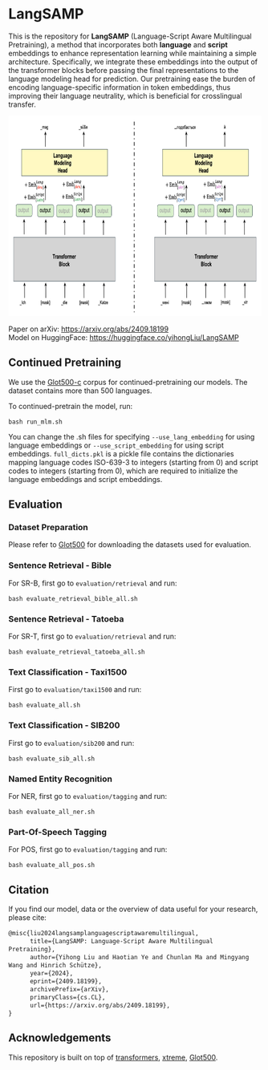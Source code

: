 # LangSAMP

This is the repository for **LangSAMP** (Language-Script Aware Multilingual Pretraining), a method that incorporates both **language** and **script** embeddings to enhance representation learning while maintaining a simple architecture. Specifically, we integrate these embeddings into the output of the transformer blocks before passing the final representations to the language modeling head for prediction. Our pretraining ease the burden of encoding language-specific information in token embeddings, thus improving their language neutrality, which is beneficial for crosslingual transfer.

<div style="text-align: center;">
    <img src="/figures/pipeline.png" width="800" height="400" />
</div>

Paper on arXiv: https://arxiv.org/abs/2409.18199  
Model on HuggingFace: https://huggingface.co/yihongLiu/LangSAMP  


## Continued Pretraining

We use the [Glot500-c](https://github.com/cisnlp/Glot500) corpus for continued-pretraining our models. The dataset contains more than 500 languages.

To continued-pretrain the model, run:

```
bash run_mlm.sh
```

You can change the .sh files for specifying ```--use_lang_embedding``` for using language embeddings or ```--use_script_embedding``` for using script embeddings. ```full_dicts.pkl``` is a pickle file contains the dictionaries mapping language codes ISO-639-3 to integers (starting from 0) and script codes to integers (starting from 0), which are required to initialize the language embeddings and script embeddings.


## Evaluation

### Dataset Preparation

Please refer to [Glot500](https://github.com/cisnlp/Glot500) for downloading the datasets used for evaluation.

### Sentence Retrieval - Bible

For SR-B, first go to ``evaluation/retrieval`` and run:

```
bash evaluate_retrieval_bible_all.sh
```


### Sentence Retrieval - Tatoeba

For SR-T, first go to ``evaluation/retrieval`` and run:

```
bash evaluate_retrieval_tatoeba_all.sh
```

### Text Classification - Taxi1500

First go to ``evaluation/taxi1500`` and run:

```
bash evaluate_all.sh
```

### Text Classification - SIB200

First go to ``evaluation/sib200`` and run:

```
bash evaluate_sib_all.sh
```

### Named Entity Recognition

For NER, first go to ``evaluation/tagging`` and run:
```
bash evaluate_all_ner.sh
```

### Part-Of-Speech Tagging

For POS, first go to ``evaluation/tagging`` and run:
```
bash evaluate_all_pos.sh
```

## Citation

If you find our model, data or the overview of data useful for your research, please cite:

```
@misc{liu2024langsamplanguagescriptawaremultilingual,
      title={LangSAMP: Language-Script Aware Multilingual Pretraining}, 
      author={Yihong Liu and Haotian Ye and Chunlan Ma and Mingyang Wang and Hinrich Schütze},
      year={2024},
      eprint={2409.18199},
      archivePrefix={arXiv},
      primaryClass={cs.CL},
      url={https://arxiv.org/abs/2409.18199}, 
}
```

## Acknowledgements

This repository is built on top of [transformers](https://github.com/huggingface/transformers), [xtreme](https://github.com/google-research/xtreme), [Glot500](https://github.com/cisnlp/Glot500).

